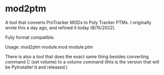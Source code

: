 # mod2ptm
A tool that converts ProTracker MODs to Poly Tracker PTMs. I originally wrote this a day ago, and refined it today (8/15/2022).

Fully format compatible.

Usage: mod2ptm module.mod module.ptm

There is also a tool that does the exact same thing besides converting command C (set volume) to a volume command (this is the version that will be PyInstaller'd and released.)
